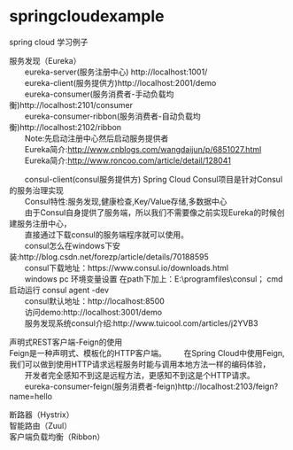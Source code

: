 # springcloudexample
spring cloud 学习例子<br>

服务发现（Eureka）<br>
&emsp;&emsp;eureka-server(服务注册中心) http://localhost:1001/ <br>
&emsp;&emsp;eureka-client(服务提供方)http://localhost:2001/demo <br>
&emsp;&emsp;eureka-consumer(服务消费者-手动负载均衡)http://localhost:2101/consumer <br>
&emsp;&emsp;eureka-consumer-ribbon(服务消费者-自动负载均衡)http://localhost:2102/ribbon <br>
&emsp;&emsp;Note:先启动注册中心然后启动服务提供者<br>
&emsp;&emsp;Eureka简介:http://www.cnblogs.com/wangdaijun/p/6851027.html<br>
&emsp;&emsp;Eureka简介:http://www.roncoo.com/article/detail/128041<br>
<p>
&emsp;&emsp;consul-client(consul服务提供方)
Spring Cloud Consul项目是针对Consul的服务治理实现<br>
&emsp;&emsp;Consul特性:服务发现,健康检查,Key/Value存储,多数据中心<br>
&emsp;&emsp;由于Consul自身提供了服务端，所以我们不需要像之前实现Eureka的时候创建服务注册中心，<br>
&emsp;&emsp;直接通过下载consul的服务端程序就可以使用。<br>
&emsp;&emsp;consul怎么在windows下安装:http://blog.csdn.net/forezp/article/details/70188595<br>
&emsp;&emsp;consul下载地址：https://www.consul.io/downloads.html<br>
&emsp;&emsp;windows pc 环境变量设置 在path下加上：E:\programfiles\consul； cmd启动运行 consul agent -dev<br>
&emsp;&emsp;consul默认地址：http://localhost:8500<br>
&emsp;&emsp;访问demo:http://localhost:3001/demo<br>
&emsp;&emsp;服务发现系统consul介绍:http://www.tuicool.com/articles/j2YVB3<br>
<p>
声明式REST客户端-Feign的使用<br>
Feign是一种声明式、模板化的HTTP客户端。
&emsp;&emsp;在Spring Cloud中使用Feign, 我们可以做到使用HTTP请求远程服务时能与调用本地方法一样的编码体验，<br>
&emsp;&emsp;开发者完全感知不到这是远程方法，更感知不到这是个HTTP请求。<br>
&emsp;&emsp;eureka-consumer-feign(服务消费者-feign)http://localhost:2103/feign?name=hello <br>
<p>
断路器（Hystrix）<br>
智能路由（Zuul）<br>
客户端负载均衡（Ribbon）<br>


